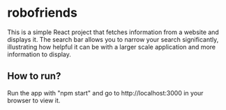 # robofriends

This is a simple React project that fetches information from a website and displays it. The search bar allows you to narrow your search significantly, illustrating how helpful it can be with a larger scale application and more information to display.

## How to run?

Run the app with "npm start" and go to http://localhost:3000 in your browser to view it.
